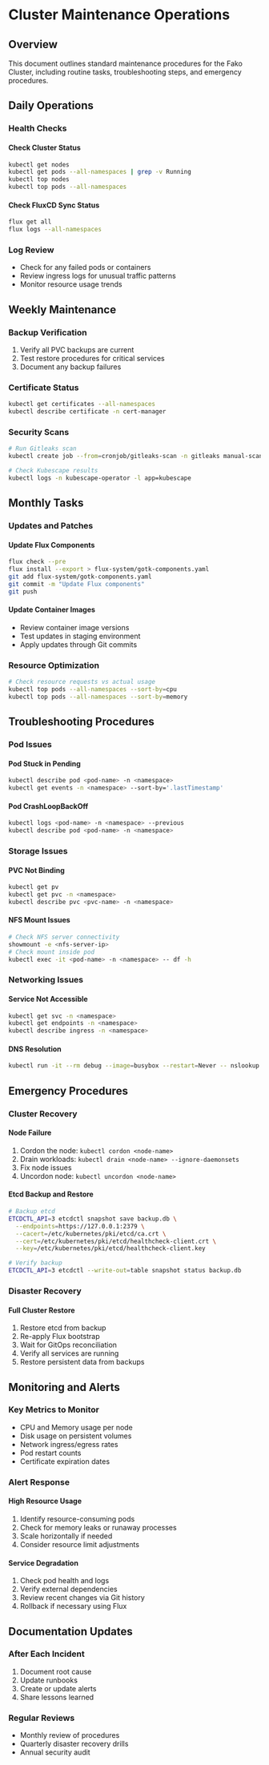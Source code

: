# Cluster Maintenance Operations

## Overview

This document outlines standard maintenance procedures for the Fako Cluster, including routine tasks, troubleshooting steps, and emergency procedures.

## Daily Operations

### Health Checks

#### Check Cluster Status
```bash
kubectl get nodes
kubectl get pods --all-namespaces | grep -v Running
kubectl top nodes
kubectl top pods --all-namespaces
```

#### Check FluxCD Sync Status
```bash
flux get all
flux logs --all-namespaces
```

### Log Review
- Check for any failed pods or containers
- Review ingress logs for unusual traffic patterns
- Monitor resource usage trends

## Weekly Maintenance

### Backup Verification
1. Verify all PVC backups are current
2. Test restore procedures for critical services
3. Document any backup failures

### Certificate Status
```bash
kubectl get certificates --all-namespaces
kubectl describe certificate -n cert-manager
```

### Security Scans
```bash
# Run Gitleaks scan
kubectl create job --from=cronjob/gitleaks-scan -n gitleaks manual-scan-$(date +%s)

# Check Kubescape results
kubectl logs -n kubescape-operator -l app=kubescape
```

## Monthly Tasks

### Updates and Patches

#### Update Flux Components
```bash
flux check --pre
flux install --export > flux-system/gotk-components.yaml
git add flux-system/gotk-components.yaml
git commit -m "Update Flux components"
git push
```

#### Update Container Images
- Review container image versions
- Test updates in staging environment
- Apply updates through Git commits

### Resource Optimization
```bash
# Check resource requests vs actual usage
kubectl top pods --all-namespaces --sort-by=cpu
kubectl top pods --all-namespaces --sort-by=memory
```

## Troubleshooting Procedures

### Pod Issues

#### Pod Stuck in Pending
```bash
kubectl describe pod <pod-name> -n <namespace>
kubectl get events -n <namespace> --sort-by='.lastTimestamp'
```

#### Pod CrashLoopBackOff
```bash
kubectl logs <pod-name> -n <namespace> --previous
kubectl describe pod <pod-name> -n <namespace>
```

### Storage Issues

#### PVC Not Binding
```bash
kubectl get pv
kubectl get pvc -n <namespace>
kubectl describe pvc <pvc-name> -n <namespace>
```

#### NFS Mount Issues
```bash
# Check NFS server connectivity
showmount -e <nfs-server-ip>
# Check mount inside pod
kubectl exec -it <pod-name> -n <namespace> -- df -h
```

### Networking Issues

#### Service Not Accessible
```bash
kubectl get svc -n <namespace>
kubectl get endpoints -n <namespace>
kubectl describe ingress -n <namespace>
```

#### DNS Resolution
```bash
kubectl run -it --rm debug --image=busybox --restart=Never -- nslookup <service-name>.<namespace>
```

## Emergency Procedures

### Cluster Recovery

#### Node Failure
1. Cordon the node: `kubectl cordon <node-name>`
2. Drain workloads: `kubectl drain <node-name> --ignore-daemonsets`
3. Fix node issues
4. Uncordon node: `kubectl uncordon <node-name>`

#### Etcd Backup and Restore
```bash
# Backup etcd
ETCDCTL_API=3 etcdctl snapshot save backup.db \
  --endpoints=https://127.0.0.1:2379 \
  --cacert=/etc/kubernetes/pki/etcd/ca.crt \
  --cert=/etc/kubernetes/pki/etcd/healthcheck-client.crt \
  --key=/etc/kubernetes/pki/etcd/healthcheck-client.key

# Verify backup
ETCDCTL_API=3 etcdctl --write-out=table snapshot status backup.db
```

### Disaster Recovery

#### Full Cluster Restore
1. Restore etcd from backup
2. Re-apply Flux bootstrap
3. Wait for GitOps reconciliation
4. Verify all services are running
5. Restore persistent data from backups

## Monitoring and Alerts

### Key Metrics to Monitor
- CPU and Memory usage per node
- Disk usage on persistent volumes
- Network ingress/egress rates
- Pod restart counts
- Certificate expiration dates

### Alert Response

#### High Resource Usage
1. Identify resource-consuming pods
2. Check for memory leaks or runaway processes
3. Scale horizontally if needed
4. Consider resource limit adjustments

#### Service Degradation
1. Check pod health and logs
2. Verify external dependencies
3. Review recent changes via Git history
4. Rollback if necessary using Flux

## Documentation Updates

### After Each Incident
1. Document root cause
2. Update runbooks
3. Create or update alerts
4. Share lessons learned

### Regular Reviews
- Monthly review of procedures
- Quarterly disaster recovery drills
- Annual security audit
